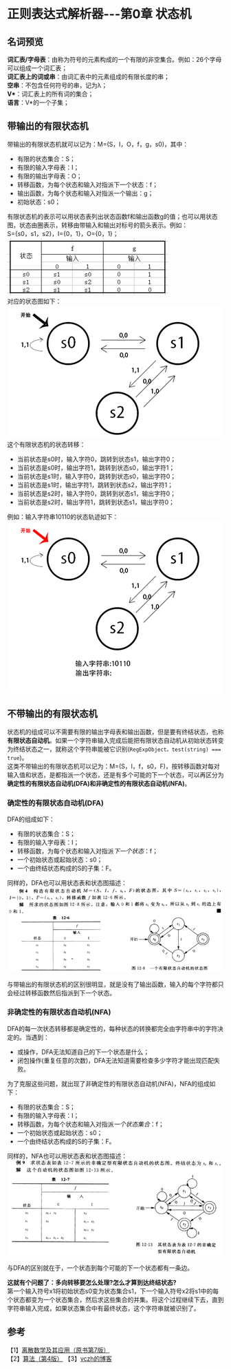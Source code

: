 # 正则表达式解析器---第0章 状态机

## 名词预览
**词汇表/字母表**：由称为符号的元素构成的一个有限的非空集合。例如：26个字母可以组成一个词汇表；  
**词汇表上的词或串**：由词汇表中的元素组成的有限长度的串；  
**空串**：不包含任何符号的串，记为λ；  
**V\***：词汇表上的所有词的集合；  
**语言**：V\*的一个子集；

## 带输出的有限状态机
带输出的有限状态机就可以记为：M=(S，I，O，f，g，s0)，其中：
- 有限的状态集合：S；
- 有限的输入字母表：I；
- 有限的输出字母表：O；
- 转移函数，为每个状态和输入对指派下一个状态：f；
- 输出函数，为每个状态和输入对指派一个输出：g；
- 初始状态：s0；

有限状态机的表示可以用状态表列出状态函数f和输出函数g的值；也可以用状态图，状态由圈表示，转移由带输入和输出对标号的箭头表示。例如：  
S={s0，s1，s2}，I={0，1}，O={0，1}；  
![FSM-simple-table.png](https://github.com/linyongkangm/Blog/blob/master/public/images/FSM-simple-table.png)  
对应的状态图如下：  
![FSM-simple-graph.png](https://github.com/linyongkangm/Blog/blob/master/public/images/FSM-simple-graph.png)  
这个有限状态机的状态转移：
- 当前状态是s0时，输入字符0，跳转到状态s1，输出字符0；
- 当前状态是s0时，输出字符1，跳转到状态s0，输出字符1；
- 当前状态是s1时，输入字符0，跳转到状态s0，输出字符0；
- 当前状态是s1时，输出字符1，跳转到状态s2，输出字符1；
- 当前状态是s2时，输入字符0，跳转到状态s1，输出字符0；
- 当前状态是s2时，输出字符1，跳转到状态s1，输出字符0；

例如：输入字符串10110的状态轨迹如下：  
![FSM-simple-run.gif](https://github.com/linyongkangm/Blog/blob/master/public/images/FSM-simple-run.gif)


## 不带输出的有限状态机
状态机的组成可以不需要有限的输出字母表和输出函数，但是要有终结状态，也称**有限状态自动机**。如果一个字符串输入完成后能把有限状态自动机从初始状态转变为终结状态之一，就称这个字符串能被它识别(`RegExpObject。test(string) === true`)。  
这类不带输出的有限状态机可以记为：M=(S，I，f，s0，F)，按转移函数对每对输入值和状态，是都指派一个状态，还是有多个可能的下一个状态，可以再区分为**确定性的有限状态自动机(DFA)**和**非确定性的有限状态自动机(NFA)**。

### 确定性的有限状态自动机(DFA)
DFA的组成如下：  
- 有限的状态集合：S；
- 有限的输入字母表：I；
- 转移函数，为每个状态和输入对指派*下一个状态*：f；
- 一个初始状态或起始状态：s0；
- 一个由终结状态构成的S的子集：F。  

同样的，DFA也可以用状态表和状态图描述：  
![egg-run.png](https://github.com/linyongkangm/Blog/blob/master/public/images/DFA-simple.png)  

与带输出的有限状态机的区别很明显，就是没有了输出函数，输入的每个字符都只会经过转移函数然后指派到下一个状态。

### 非确定性的有限状态自动机(NFA)
DFA的每一次状态转移都是确定性的，每种状态的转换都完全由字符串中的字符决定的。当遇到：
- 或操作，DFA无法知道自己的下一个状态是什么；
- 闭包操作(重复任意的次数)，DFA无法知道需要检查多少字符才能出现匹配失败。

为了克服这些问题，就出现了非确定性的有限状态自动机(NFA)，NFA的组成如下：
- 有限的状态集合：S；
- 有限的输入字母表：I；
- 转移函数，为每个状态和输入对指派*一个状态集合*：f；
- 一个初始状态或起始状态：s0；
- 一个由终结状态构成的S的子集：F。

同样的，NFA也可以用状态表和状态图描述：  
![egg-run.png](https://github.com/linyongkangm/Blog/blob/master/public/images/NFA-simple.png)  

与DFA的区别就在于，一个状态到每个可能的下一个状态都有一条边。  


**这就有个问题了：多向转移要怎么处理?怎么才算到达终结状态?**  
第一个输入符号x1将初始状态s0变为状态集合s1，下一个输入符号x2将s1中的每个状态都变为一个状态集合，然后求这些集合的并集。将这个过程继续下去，直到字符串输入完成，如果状态集合中有最终状态，这个字符串就被识别了。


## 参考
【1】[离散数学及其应用（原书第7版）](https://book.douban.com/subject/26316200/)  
【2】[算法（第4版）](https://book.douban.com/subject/19952400/)
【3】[vczh的博客](http://www.cppblog.com/vczh/archive/2008/05/22/50763.html)